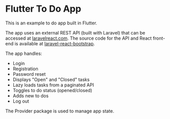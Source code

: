 # Flutter To Do App

This is an example to do app built in Flutter.

The app uses an external REST API (built with Laravel) that can be accessed at [laravelreact.com](http://laravelreact.com). The source code for the API and React front-end is available at [laravel-react-bootstrap](https://github.com/devinsays/laravel-react-bootstrap).

The app handles:

* Login
* Registration
* Password reset
* Displays "Open" and "Closed" tasks
* Lazy loads tasks from a paginated API
* Toggles to do status (opened/closed)
* Adds new to dos
* Log out

The Provider package is used to manage app state.